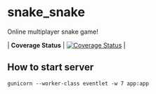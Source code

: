 # snake_snake
Online multiplayer snake game!

| **Coverage Status** | [![Coverage Status](https://coveralls.io/repos/github/V1ckeyR/snake_snake/badge.svg?branch=main)](https://coveralls.io/github/V1ckeyR/snake_snake?branch=main) |


## How to start server

    gunicorn --worker-class eventlet -w 7 app:app
